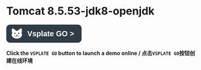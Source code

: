 # Tomcat 8.5.53-jdk8-openjdk

<a href="https://www.vsplate.com/?docker-compose=https://github.com/vsplate/dcenvs/tomcat/8.5.53-jdk8-openjdk"><img alt="VSPLATE GO" src="https://raw.githubusercontent.com/vsplate/images/master/vsgo_btn.png" width="200px"></a>

**Click the `VSPLATE GO` button to launch a demo online / 点击`VSPLATE GO`按钮创建在线环境**